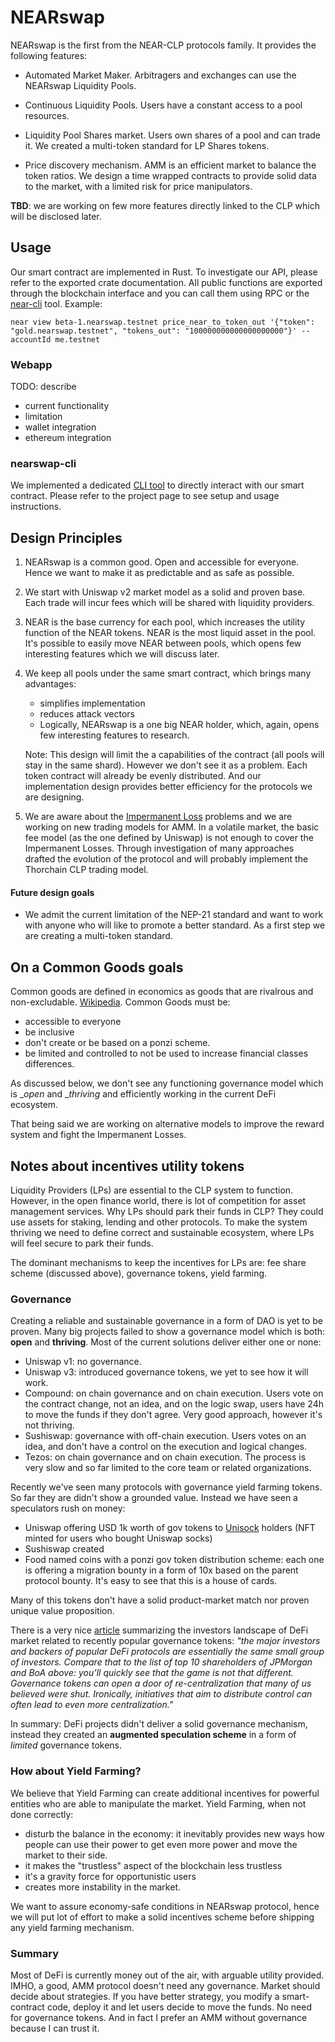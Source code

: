# NEARswap


NEARswap is the first from the NEAR-CLP protocols family. It provides the following features:

* Automated Market Maker. Arbitragers and exchanges can use the NEARswap Liquidity Pools.
* Continuous Liquidity Pools. Users have a constant access to a pool resources.
* Liquidity Pool Shares market. Users own shares of a pool and can trade it.
  We created a multi-token standard for LP Shares tokens.

* Price discovery mechanism. AMM is an efficient market to balance the token ratios. We design a time wrapped contracts to provide solid data to the market, with a limited risk for price manipulators.

**TBD**: we are working on few more features directly linked to the CLP which will be disclosed later.


## Usage


Our smart contract are implemented in Rust. To investigate our API, please refer to the exported crate documentation. All public functions are exported through the blockchain interface and you can call them using RPC or the [near-cli](https://github.com/near/near-cli) tool. Example:

```
near view beta-1.nearswap.testnet price_near_to_token_out '{"token": "gold.nearswap.testnet", "tokens_out": "100000000000000000000"}' --accountId me.testnet
```


### Webapp

TODO: describe
* current functionality
* limitation
* wallet integration
* ethereum integration


### nearswap-cli

We implemented a dedicated [CLI tool](https://github.com/luciotato/near-clp-beta-cli/) to directly interact with our smart contract. Please refer to the project page to see setup and usage instructions.




## Design Principles

1. NEARswap is a common good. Open and accessible for everyone. Hence we want to make it as predictable and as safe as possible.
1. We start with Uniswap v2 market model as a solid and proven base. Each trade will incur fees which will be shared with liquidity providers.
1. NEAR is the base currency for each pool, which increases the utility function of the NEAR tokens.
   NEAR is the most liquid asset in the pool. It's possible to easily move NEAR between pools, which opens few interesting features which we will discuss later.

1. We keep all pools under the same smart contract, which brings many advantages:
   * simplifies implementation
   * reduces attack vectors
   * Logically, NEARswap is a one big NEAR holder, which, again, opens few interesting features to research.

   Note: This design will limit the a capabilities of the contract (all pools will stay in the same shard). However we don't see it as a problem. Each token contract will already be evenly distributed. And our implementation design provides better efficiency for the protocols we are designing.

1. We are aware about the [Impermanent Loss](https://medium.com/@pintail/uniswap-a-good-deal-for-liquidity-providers-104c0b6816f2) problems and we are working on new trading models for AMM. In a volatile market, the basic fee model (as the one defined by Uniswap) is not enough to cover the Impermanent Losses. Through investigation of many approaches drafted the evolution of the protocol and will probably implement the Thorchain CLP trading model.


#### Future design goals

+ We admit the current limitation of the NEP-21 standard and want to work with anyone who will like to promote a better standard. As a first step we are creating a multi-token standard.




## On a Common Goods goals

Common goods are defined in economics as goods that are rivalrous and non-excludable. [Wikipedia](https://en.wikipedia.org/wiki/Common_good_(economics)).
Common Goods must be:
+ accessible to everyone
+ be inclusive
+ don't create or be based on a ponzi scheme.
+ be limited and controlled to not be used to increase financial classes differences.

As discussed below, we don't see any functioning governance model which is __open_ and __thriving_  and efficiently working in the current DeFi ecosystem.

That being said we are working on alternative models to improve the reward system and fight the Impermanent Losses.

## Notes about incentives utility tokens


Liquidity Providers (LPs) are essential to the CLP system to function. However, in the open finance world, there is lot of competition for asset management services. Why LPs should park their funds in CLP? They could use assets for staking, lending and other protocols. To make the system thriving we need to define correct and sustainable ecosystem, where LPs will feel secure to park their funds.

The dominant mechanisms to keep the incentives for LPs are: fee share scheme (discussed above), governance tokens, yield farming.


### Governance


Creating a reliable and sustainable governance in a form of DAO is yet to be proven. Many big projects failed to show a governance model which is both: **open** and **thriving**. Most of the current solutions deliver either one or none:

+ Uniswap v1: no governance.
+ Uniswap v3: introduced governance tokens, we yet to see how it will work.
+ Compound: on chain governance and on chain execution. Users vote on the contract change, not an idea, and on the logic swap, users have 24h to move the funds if they don't agree. Very good approach, however it's not thriving.
+ Sushiswap: governance with off-chain execution. Users votes on an idea, and don't have a control on the execution and logical changes.
+ Tezos: on chain governance and on chain execution. The process is very slow and so far limited to the core team or related organizations.

Recently we've seen many protocols with governance yield farming tokens. So far they are didn't show a grounded value. Instead we have seen a speculators rush on money:

+ Uniswap offering USD 1k worth of gov tokens to [Unisock](https://unisocks.exchange/) holders (NFT minted for users who bought Uniswap socks)
+ Sushiswap created
+ Food named coins with a ponzi gov token distribution scheme: each one is offering a migration bounty in a form of 10x based on the parent protocol bounty. It's easy to see that this is a house of cards.

Many of this tokens don't have a solid product-market match nor proven unique value proposition.

There is a very nice [article](https://www.tokendaily.co/newsletter/21371e5354) summarizing the investors landscape of DeFi market related to recently popular governance tokens:
*"the major investors and backers of popular DeFi protocols are essentially the same small group of investors. Compare that to the list of top 10 shareholders of JPMorgan and BoA above: you’ll quickly see that the game is not that different. Governance tokens can open a door of re-centralization that many of us believed were shut. Ironically, initiatives that aim to distribute control can often lead to even more centralization."*


In summary: DeFi projects didn't deliver a solid governance mechanism, instead they created an **augmented speculation scheme** in a form of _limited_ governance tokens.


### How about Yield Farming?

We believe that Yield Farming can create additional incentives for powerful entities who are able to manipulate the market. Yield Farming, when not done correctly:

- disturb the balance in the economy: it inevitably provides new ways how people can use their power to get even more power and move the market to their side.
- it makes the "trustless" aspect of the blockchain less trustless
- it's a gravity force for opportunistic users
- creates more instability in the market.


We want to assure economy-safe conditions in NEARswap protocol, hence we will put lot of effort to make a solid incentives scheme before shipping any yield farming mechanism.

### Summary

Most of DeFi is currently money out of the air, with arguable utility provided. IMHO, a good, AMM protocol doesn't need any governance. Market should decide about strategies. If you have better strategy, you modify a smart-contract code, deploy it and let users decide to move the funds. No need for governance tokens. And in fact I prefer an AMM without governance because I can trust it.
